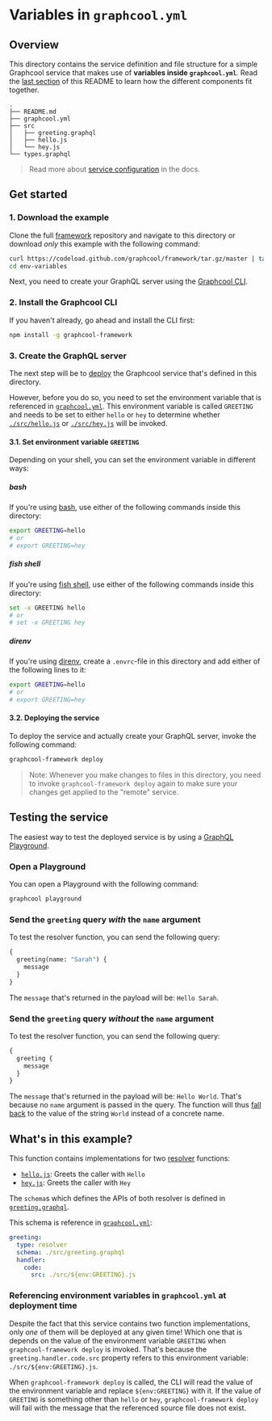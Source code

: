 # Variables in `graphcool.yml`

## Overview

This directory contains the service definition and file structure for a simple Graphcool service that makes use of **variables inside `graphcool.yml`**. Read the [last section](#whats-in-this-example) of this README to learn how the different components fit together.

```
.
├── README.md
├── graphcool.yml
├── src
│   ├── greeting.graphql
│   ├── hello.js
│   └── hey.js
└── types.graphql
```

> Read more about [service configuration](https://graph.cool/docs/reference/project-configuration/overview-opheidaix3) in the docs.

## Get started

### 1. Download the example

Clone the full [framework](https://github.com/graphcool/framework) repository and navigate to this directory or download _only_ this example with the following command:

```sh
curl https://codeload.github.com/graphcool/framework/tar.gz/master | tar -xz --strip=2 framework-master/examples/env-variables
cd env-variables
```

Next, you need to create your GraphQL server using the [Graphcool CLI](https://graph.cool/docs/reference/graphcool-cli/overview-zboghez5go).

### 2. Install the Graphcool CLI

If you haven't already, go ahead and install the CLI first:

```sh
npm install -g graphcool-framework
```

### 3. Create the GraphQL server

The next step will be to [deploy](https://graph.cool/docs/reference/graphcool-cli/commands-aiteerae6l#graphcool-deploy) the Graphcool service that's defined in this directory. 

However, before you do so, you need to set the environment variable that is referenced in [`graphcool.yml`](./graphcool.yml#L14). This environment variable is called `GREETING` and needs to be set to either `hello` or `hey` to determine whether [`./src/hello.js`](./src/hello.js) or [`./src/hey.js`](./src/hey.js) will be invoked.

#### 3.1. Set environment variable `GREETING`

Depending on your shell, you can set the environment variable in different ways:

##### bash

If you're using [bash](https://en.wikipedia.org/wiki/Bash_(Unix_shell)), use either of the following commands inside this directory:

```sh
export GREETING=hello
# or 
# export GREETING=hey
```

##### fish shell

If you're using [fish shell](https://fishshell.com/), use either of the following commands inside this directory:

```sh
set -x GREETING hello
# or
# set -x GREETING hey
```

##### direnv

If you're using [direnv](https://direnv.net/), create a `.envrc`-file in this directory and add either of the following lines to it:

```sh
export GREETING=hello
# or
# export GREETING=hey
```


#### 3.2. Deploying the service

To deploy the service and actually create your GraphQL server, invoke the following command:

```sh
graphcool-framework deploy
```

> Note: Whenever you make changes to files in this directory, you need to invoke `graphcool-framework deploy` again to make sure your changes get applied to the "remote" service.


## Testing the service

The easiest way to test the deployed service is by using a [GraphQL Playground](https://github.com/graphcool/graphql-playground).

### Open a Playground

You can open a Playground with the following command:

```sh
graphcool playground
```

### Send the `greeting` query _with_ the `name` argument

To test the resolver function, you can send the following query:

```graphql
{
  greeting(name: "Sarah") {
    message
  }
}
```

The `message` that's returned in the payload will be: `Hello Sarah`.

### Send the `greeting` query _without_ the `name` argument

To test the resolver function, you can send the following query:

```graphql
{
  greeting {
    message
  }
}
```

The `message` that's returned in the payload will be: `Hello World`. That's because no `name` argument is passed in the query. The function will thus [fall back](./src/hello.js#L5) to the value of the string `World` instead of a concrete name.

## What's in this example?

This function contains implementations for two [resolver](https://graph.cool/docs/reference/functions/resolvers-su6wu3yoo2) functions:

- [`hello.js`](./src/hello.js): Greets the caller with `Hello`
- [`hey.js`](./src/hey.js): Greets the caller with `Hey`


The `schema`s which defines the APIs of both resolver is defined in [`greeting.graphql`](./src/greeting.graphql).

This schema is reference in [`graphcool.yml`](./graphcool.yml):

```yml
greeting:
  type: resolver
  schema: ./src/greeting.graphql
  handler:
    code:
      src: ./src/${env:GREETING}.js
  ```

### Referencing environment variables in `graphcool.yml` at deployment time

Despite the fact that this service contains two function implementations, only _one_ of them will be deployed at any given time! Which one that is depends on the value of the environment variable `GREETING` when `graphcool-framework deploy` is invoked. That's because the `greeting.handler.code.src` property refers to this environment variable: `./src/${env:GREETING}.js`. 

When `graphcool-framework deploy` is called, the CLI will read the value of the environment variable and replace `${env:GREETING}` with it. If the value of `GREETING` is something other than `hello` or `hey`, `graphcool-framework deploy` will fail with the message that the referenced source file does not exist.

